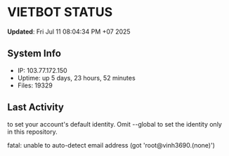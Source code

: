 # VIETBOT STATUS
**Updated**: Fri Jul 11 08:04:34 PM +07 2025

## System Info
- IP: 103.77.172.150
- Uptime: up 5 days, 23 hours, 52 minutes
- Files: 19329

## Last Activity

to set your account's default identity.
Omit --global to set the identity only in this repository.

fatal: unable to auto-detect email address (got 'root@vinh3690.(none)')
